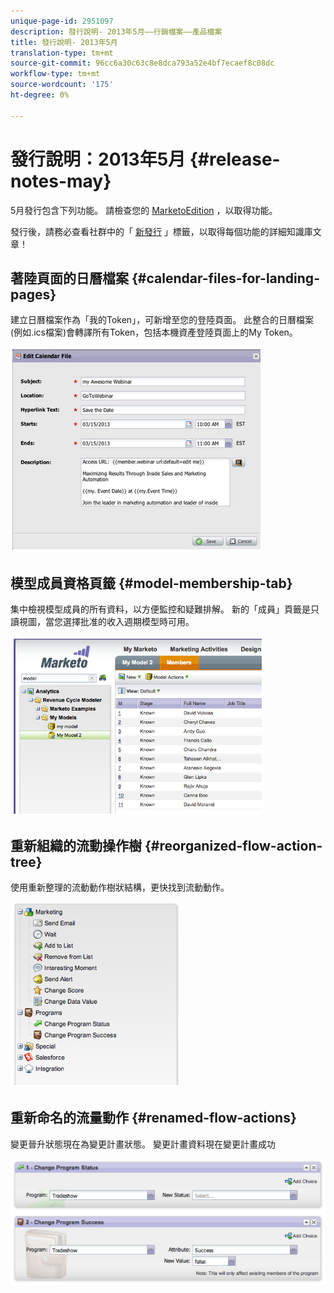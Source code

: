 ```yaml
---
unique-page-id: 2951097
description: 發行說明- 2013年5月——行銷檔案——產品檔案
title: 發行說明- 2013年5月
translation-type: tm+mt
source-git-commit: 96cc6a30c63c8e8dca793a52e4bf7ecaef8c08dc
workflow-type: tm+mt
source-wordcount: '175'
ht-degree: 0%

---
```



# 發行說明：2013年5月 {#release-notes-may}

5月發行包含下列功能。 請檢查您的 [Marketo](http://docs.marketo.com/display/docs/assets/pricing.php)[Edition](http://docs.marketo.com/display/docs/assets/pricing.php) ，以取得功能。

發行後，請務必查看社群中的「 [新發行](release-notes-december-2013.md) 」標籤，以取得每個功能的詳細知識庫文章！

## 著陸頁面的日曆檔案 {#calendar-files-for-landing-pages}

建立日曆檔案作為「我的Token」，可新增至您的登陸頁面。 此整合的日曆檔案(例如.ics檔案)會轉譯所有Token，包括本機資產登陸頁面上的My Token。

![](assets/image2014-9-22-16-3a3-3a18.png)

## 模型成員資格頁籤 {#model-membership-tab}

集中檢視模型成員的所有資料，以方便監控和疑難排解。 新的「成員」頁籤是只讀視圖，當您選擇批准的收入週期模型時可用。

![](assets/image2014-9-22-16-3a3-3a33.png)

## 重新組織的流動操作樹 {#reorganized-flow-action-tree}

使用重新整理的流動動作樹狀結構，更快找到流動動作。

![](assets/image2014-9-22-16-3a3-3a58.png)

## 重新命名的流量動作 {#renamed-flow-actions}

變更晉升狀態現在為變更計畫狀態。 變更計畫資料現在變更計畫成功

![](assets/image2014-9-22-16-3a4-3a17.png)

